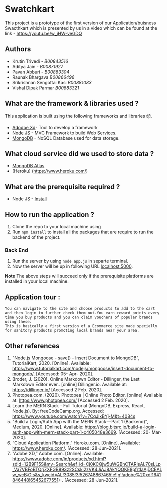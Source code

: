 # Swatchkart 
This project is a prototype of the first version of our Application/buisness Swacthkart which is presented  by us in a video which can be found  at the link - https://youtu.be/w_iHW-veGDQ

 
## Authors

- Krutin Trivedi - *B00843516*
- Aditya Jain  - *B00871927*
- Pavan Abburi  - *B00883304* 
- Raunak Bhargava *B00866496* 
- Srikrishnan Sengottai Kasi *B00881083* 
- Vishal Dipak Parmar  *B00883321* 


## What are the framework & libraries used ?
This application is built using the following frameworks and libraries :package:.
* [Adodbe Xd](https://www.adobe.com/in/products/xd.html?sdid=12B9F15S&mv=Search&ef_id=Cj0KCQjw5uWGBhCTARIsAL70sLLp_Va7VBFoBTOrjZXFGB893z2SCski2zVK4JiAJ8AkYQQKE8pfrtIaAjDCEALw_wcB:G:s&s_kwcid=AL!3085!3!526748867465!e!!g!!adobe%20xd!1641846448!65452677551)- Tool to develop a framework
* [Node JS](https://nodejs.org/en/) - MVC Framework to build Web Services.
* [MongoDB](https://www.mongodb.com/) - NoSQL Database used for data storage.

## What cloud service did we used to store data ? 
* [MongoDB Atlas](https://www.mongodb.com/cloud/atlas)
* [Heroku] (https://www.heroku.com/)

## What are the prerequisite required ?
* Node JS - [Install](https://nodejs.org/en/download/)
 

## How to run the application ?
1. Clone the repo to your local machine using  
2. Run `npm install` to install all the packages that are require to run the backend of the project.


### Back End
1. Run the server by using `node app.js` in separte terminal. 
2. Now the server will be up in following URL [localhost:5000](http://localhost:5000/).

**Note** The above steps will succeed only if the prerequisite platforms are installed in your local machine.

## Application tour :
	You can navigate to the site and choose products to add to the cart and then login to further check them out.You earn reward points every time you buy products and you can claim vouchers of popular brands using these.
	This is basically a first version of a Ecommerce site made specially for sanitory products promoting local brands near your area.


## Other references

1. "Node.js Mongoose - save() - Insert Document to MongoDB", TutorialKart, 2020. [Online]. Available: https://www.tutorialkart.com/nodejs/mongoose/insert-document-to-mongodb/. [Accessed: 05- Apr- 2020].
2. Broder, J. (2020). Online Markdown Editor - Dillinger, the Last Markdown Editor ever.. [online] Dillinger.io. Available at: https://dillinger.io/ [Accessed 2 Feb. 2020].
3. Photopea.com. (2020). Photopea | Online Photo Editor. [online] Available at: https://www.photopea.com/ [Accessed 2 Feb. 2020].
4. Learn the MERN Stack - Full Tutorial (MongoDB, Express, React, Node.js). By: freeCodeCamp.org. Accessed: https://www.youtube.com/watch?v=7CqJlxBYj-M&t=4084s
5. "Build a Login/Auth App with the MERN Stack — Part 1 (Backend)", Medium, 2020. [Online]. Available: https://blog.bitsrc.io/build-a-login-auth-app-with-mern-stack-part-1-c405048e3669. [Accessed: 20- Mar- 2020].
6.	“Cloud Application Platform,” Heroku.com. [Online]. Available: https://www.heroku.com/. [Accessed: 28-Jun-2021].
7.	“Adobe XD,” Adobe.com. [Online]. Available: https://www.adobe.com/in/products/xd.html?sdid=12B9F15S&mv=Search&ef_id=Cj0KCQjw5uWGBhCTARIsAL70sLLp_Va7VBFoBTOrjZXFGB893z2SCski2zVK4JiAJ8AkYQQKE8pfrtIaAjDCEALw_wcB:G:s&s_kwcid=AL!3085!3!526748867465!e!!g!!adobe%20xd!1641846448!65452677551)-. [Accessed: 28-Jun-2021].

